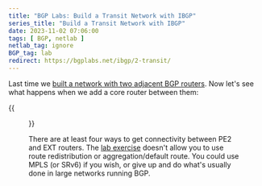 ```yaml
---
title: "BGP Labs: Build a Transit Network with IBGP"
series_title: "Build a Transit Network with IBGP"
date: 2023-11-02 07:06:00
tags: [ BGP, netlab ]
netlab_tag: ignore
BGP_tag: lab
redirect: https://bgplabs.net/ibgp/2-transit/
---
```

Last time we [built a network with two adjacent BGP routers](https://bgplabs.net/ibgp/1-edge/). Now let's see what happens when we add a core router between them:

{{<figure src="https://bgplabs.net/ibgp/topology-ibgp-transit.png">}}
<!--more-->
There are at least four ways to get connectivity between PE2 and EXT routers. The [lab exercise](https://bgplabs.net/ibgp/2-transit/) doesn't allow you to use route redistribution or aggregation/default route. You could use MPLS (or SRv6) if you wish, or give up and do what's usually done in large networks running BGP.
